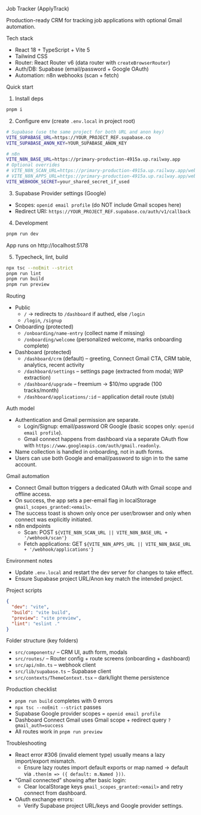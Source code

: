 Job Tracker (ApplyTrack)

Production-ready CRM for tracking job applications with optional Gmail automation.

Tech stack
- React 18 + TypeScript + Vite 5
- Tailwind CSS
- Router: React Router v6 (data router with `createBrowserRouter`)
- Auth/DB: Supabase (email/password + Google OAuth)
- Automation: n8n webhooks (scan + fetch)

Quick start
1) Install deps
```bash
pnpm i
```

2) Configure env (create `.env.local` in project root)
```bash
# Supabase (use the same project for both URL and anon key)
VITE_SUPABASE_URL=https://YOUR_PROJECT_REF.supabase.co
VITE_SUPABASE_ANON_KEY=YOUR_SUPABASE_ANON_KEY

# n8n
VITE_N8N_BASE_URL=https://primary-production-4915a.up.railway.app
# Optional overrides
# VITE_N8N_SCAN_URL=https://primary-production-4915a.up.railway.app/webhook/scan
# VITE_N8N_APPS_URL=https://primary-production-4915a.up.railway.app/webhook/applications
VITE_WEBHOOK_SECRET=your_shared_secret_if_used
```

3) Supabase Provider settings (Google)
- Scopes: `openid email profile` (do NOT include Gmail scopes here)
- Redirect URI: `https://YOUR_PROJECT_REF.supabase.co/auth/v1/callback`

4) Development
```bash
pnpm run dev
```
App runs on http://localhost:5178

5) Typecheck, lint, build
```bash
npx tsc --noEmit --strict
pnpm run lint
pnpm run build
pnpm run preview
```

Routing
- Public
  - `/` → redirects to `/dashboard` if authed, else `/login`
  - `/login`, `/signup`
- Onboarding (protected)
  - `/onboarding/name-entry` (collect name if missing)
  - `/onboarding/welcome` (personalized welcome, marks onboarding complete)
- Dashboard (protected)
  - `/dashboard/crm` (default) – greeting, Connect Gmail CTA, CRM table, analytics, recent activity
  - `/dashboard/settings` – settings page (extracted from modal; WIP extraction)
  - `/dashboard/upgrade` – freemium → $10/mo upgrade (100 tracks/month)
  - `/dashboard/applications/:id` – application detail route (stub)

Auth model
- Authentication and Gmail permission are separate.
  - Login/Signup: email/password OR Google (basic scopes only: `openid email profile`).
  - Gmail connect happens from dashboard via a separate OAuth flow with `https://www.googleapis.com/auth/gmail.readonly`.
- Name collection is handled in onboarding, not in auth forms.
- Users can use both Google and email/password to sign in to the same account.

Gmail automation
- Connect Gmail button triggers a dedicated OAuth with Gmail scope and offline access.
- On success, the app sets a per-email flag in localStorage `gmail_scopes_granted:<email>`.
- The success toast is shown only once per user/browser and only when connect was explicitly initiated.
- n8n endpoints
  - Scan: POST `${VITE_N8N_SCAN_URL || VITE_N8N_BASE_URL + '/webhook/scan'}`
  - Fetch applications: GET `${VITE_N8N_APPS_URL || VITE_N8N_BASE_URL + '/webhook/applications'}`

Environment notes
- Update `.env.local` and restart the dev server for changes to take effect.
- Ensure Supabase project URL/Anon key match the intended project.

Project scripts
```json
{
  "dev": "vite",
  "build": "vite build",
  "preview": "vite preview",
  "lint": "eslint ."
}
```

Folder structure (key folders)
- `src/components/` – CRM UI, auth form, modals
- `src/routes/` – Router config + route screens (onboarding + dashboard)
- `src/api/n8n.ts` – webhook client
- `src/lib/supabase.ts` – Supabase client
- `src/contexts/ThemeContext.tsx` – dark/light theme persistence

Production checklist
- `pnpm run build` completes with 0 errors
- `npx tsc --noEmit --strict` passes
- Supabase Google provider scopes = `openid email profile`
- Dashboard Connect Gmail uses Gmail scope + redirect query `?gmail_auth=success`
- All routes work in `pnpm run preview`

Troubleshooting
- React error #306 (invalid element type) usually means a lazy import/export mismatch.
  - Ensure lazy routes import default exports or map named → default via `.then(m => ({ default: m.Named }))`.
- “Gmail connected” showing after basic login:
  - Clear localStorage keys `gmail_scopes_granted:<email>` and retry connect from dashboard.
- OAuth exchange errors:
  - Verify Supabase project URL/keys and Google provider settings.
